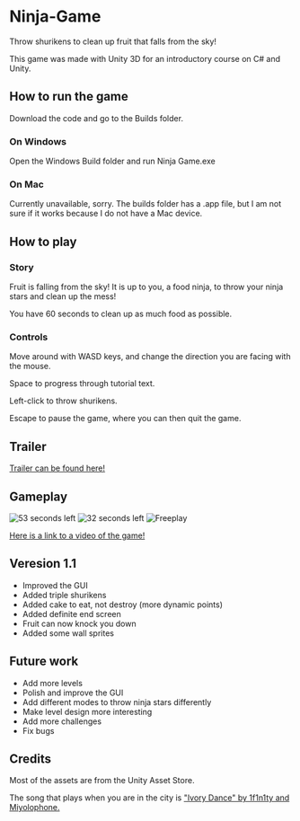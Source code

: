 # Ninja-Game
Throw shurikens to clean up fruit that falls from the sky!

This game was made with Unity 3D for an introductory course on C# and Unity.

## How to run the game
Download the code and go to the Builds folder.

### On Windows
Open the Windows Build folder and run Ninja Game.exe

### On Mac
Currently unavailable, sorry. The builds folder has a .app file, but I am not sure if it works because I do not have a Mac device.

## How to play

### Story
Fruit is falling from the sky! It is up to you, a food ninja, to throw your ninja stars and clean up the mess!

You have 60 seconds to clean up as much food as possible.

### Controls

Move around with WASD keys, and change the direction you are facing with the mouse.

Space to progress through tutorial text.

Left-click to throw shurikens.

Escape to pause the game, where you can then quit the game.

## Trailer
[Trailer can be found here!](https://youtu.be/9XxbNNLrc0Q)

## Gameplay
![53 seconds left](https://user-images.githubusercontent.com/77563588/151691166-e871a5f6-8f7e-4dea-9f90-93ccccd69333.png)
![32 seconds left](https://user-images.githubusercontent.com/77563588/151691172-faad19e2-bee3-4f4c-958f-f815e9812520.png)
![Freeplay](https://user-images.githubusercontent.com/77563588/151691176-041185d8-03dc-47bf-a09e-bc0d87bf12a5.png)


[Here is a link to a video of the game!](https://youtu.be/tG-FQx-BQHc)

## Veresion 1.1
- Improved the GUI
- Added triple shurikens
- Added cake to eat, not destroy (more dynamic points)
- Added definite end screen
- Fruit can now knock you down
- Added some wall sprites

## Future work
- Add more levels
- Polish and improve the GUI
- Add different modes to throw ninja stars differently
- Make level design more interesting
- Add more challenges
- Fix bugs

## Credits
Most of the assets are from the Unity Asset Store.

The song that plays when you are in the city is ["Ivory Dance" by 1f1n1ty and Miyolophone.](https://www.newgrounds.com/audio/listen/768163)
